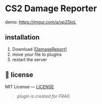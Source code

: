 # CS2 Damage Reporter

demo:
https://imgur.com/a/xp2SloL

## installation
1. Download [[DamageReport](https://github.com/iZantr/cs2-DamageCounter/releases/tag/release)]
2. move your file to plugins
3. restart the server


## 📜 license
MIT License —  [LICENSE](LICENSE)


> *plugin is created for FRAG*
